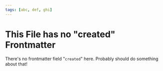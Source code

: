 ```yaml
---
tags: [abc, def, ghi]
---
```

# This File has no "created" Frontmatter

There's no frontmatter field "`created`" here.
Probably should do something about that!
